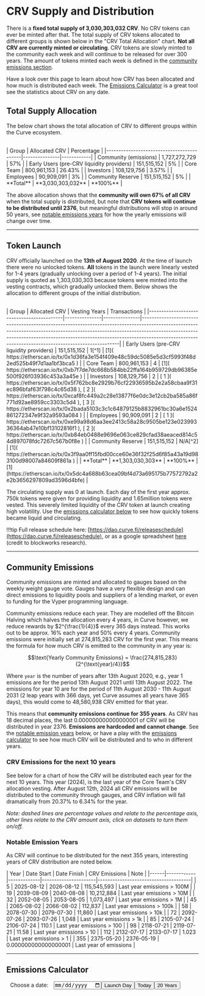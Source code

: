 <h1>CRV Supply and Distribution</h1>

There is a **fixed total supply of 3,030,303,032 CRV**.  No CRV tokens can ever be minted after that.  The total supply of CRV tokens allocated to different groups is shown below in the "CRV Total Allocation" chart.  **Not all CRV are currently minted or circulating**.  CRV tokens are slowly minted to the community each week and will continue to be released for over 300 years.  The amount of tokens minted each week is defined in the [community emissions section](#community-emissions).  

Have a look over this page to learn about how CRV has been allocated and how much is distributed each week.  The [Emissions Calculator](#emissions-calculator) is a great tool see the statistics about CRV on any date.

## **Total Supply Allocation**

The below chart shows the total allocation of CRV to different groups within the Curve ecosystem.

<div class="centered">
  <canvas id="crvAllocationChart"></canvas>
</div>
<br>
<div class="centered" markdown="block">
| Group                                     | Allocated CRV | Percentage |
|-------------------------------------------|---------------|------------|
| Community (emissions)                     | 1,727,272,729 | 57%        |
| Early Users (pre-CRV liquidity providers) | 151,515,152   | 5%         |
| Core Team                                 | 800,961,153   | 26.43%     |
| Investors                                 | 108,129,756   | 3.57%      |
| Employees                                 | 90,909,091    | 3%         |
| Community Reserve                         | 151,515,152   | 5%         |
| **Total**                             | **3,030,303,032** |  **100%**  |
</div>

The above allocation shows that the **community will own 67% of all CRV** when the total supply is distributed, but note that **CRV tokens will continue to be distributed until 2376**, but meaningful distributions will stop in around 50 years, see [notable emissions years](#notable-emission-years) for how the yearly emissions will change over time.

---

## **Token Launch**

CRV officially launched on the **13th of August 2020**.  At the time of launch there were no unlocked tokens.  **All** tokens in the launch were linearly vested for 1-4 years (gradually unlocking over a period of 1-4 years).  The initial supply is quoted as 1,303,030,303 because tokens were minted into the vesting contracts, which gradually unlocked them.  Below shows the allocation to different groups of the initial distribution.

<div class="centered">
  <canvas id="crvLaunchChart"></canvas>
</div>
<br>
<div class="centered" markdown="block">
| Group                                     | Allocated CRV | Vesting Years | Transactions                                                                                                                                                                                                                                                                                                  |
|-------------------------------------------|---------------|---------------|---------------------------------------------------------------------------------------------------------------------------------------------------------------------------------------------------------------------------------------------------------------------------------------------------------------|
| Early Users (pre-CRV liquidity providers) | 151,515,152   | 1[^1]         | [1]( https://etherscan.io/tx/0x1d36fa3e154f409e48c59dc5085e5d3cf5993f48d2ed525b49f7d1aa1bf3bca5 )                                                                                                                                                                                                             |
| Core Team                                 | 800,961,153   | 4             | [1]( https://etherscan.io/tx/0xb7f7de7dc668b584bb22ffa164b959729db96385e500f926f03936c453a3a45e )                                                                                                                                                                                                             |
| Investors                                 | 108,129,756   | 2             | [ 1 ]( https://etherscan.io/tx/0x5f762bc8e2929b76cf22936595b2e2a58cbaa9f31ec896bfaf63f798c4c65d38 ), [ 2 ]( https://etherscan.io/tx/0xcaf8fc449a2c28e13877f6e0dc3e12cb2ba585a86f771d92ae8959cc3303c5d4 ), [ 3 ]( https://etherscan.io/tx/0x2bada5103c3c1c64879125b8832961bc30a6e1524861272347e9f32a9593a084 ) |
| Employees                                 | 90,909,091    | 2             | [ 1 ]( https://etherscan.io/tx/0xe99a98d6aa3ee2413c58a28c9505be123e02399336364ab47e10bf13102816f1 ), [ 2 ]( https://etherscan.io/tx/0xb84eb0488e9696e063ce829cfad38aeaced814c54d897078fdc7267c567b0f8e )                                                                                                      |
| Community Reserve                         | 151,515,152   | N/A[^2]       | [1]( https://etherscan.io/tx/0x3f9aa0ff15fbd00cce60e36f32f25d6f85a43a19d983100d98007a84609f861a )                                                                                                                                                                                                             |
| **Total**                             | **1,303,030,303** |  **100%**  |  [1](https://etherscan.io/tx/0x5dc4a688b63cea09bf4d73a695175b77572792a2e2b3656297809ad3596d4bfe)  |
</div>

[^1]: This was vested through the public vesting contract

[^2]: These tokens had no vesting themselves, but the contract they are allocated to creates other vesting contracts. When tokens are allocated from this pool they create a child vesting contract with a minimum 1 year vesting period.

The circulating supply was 0 at launch. Each day of the first year approx. 750k tokens were given for providing liquidity and 1.65million tokens were vested.  This severely limited liquidity of the CRV token at launch creating high volatility.  Use the [emissions calculator below](#emissions-calculator) to see how quickly tokens became liquid and circulating.

!!!tip
    Full release schedule here: [https://dao.curve.fi/releaseschedule](https://dao.curve.fi/releaseschedule), or as a google spreadsheet [here](https://docs.google.com/spreadsheets/d/1AEH3XIaQCriE3sItqhhp2RQen3VDzqBB/edit#gid=1654552765) (credit to blockworks research).

---

## **Community Emissions**

Community emissions are minted and allocated to gauges based on the weekly weight gauge vote.  Gauges have a very flexible design and can direct emissions to liquidity pools and suppliers of a lending market, or even to funding for the Vyper programming language.

Community emissions reduce each year.  They are modelled off the Bitcoin Halving which halves the allocation every 4 years, in Curve however, we reduce rewards by $2^{\frac{1}{4}}$ every 365 days instead.  This works out to be approx. 16% each year and 50% every 4 years.  Community emissions were initially set at 274,815,283 CRV for the first year.  This means the formula for how much CRV is emitted to the community in any year is:

$$\text{Yearly Community Emissions} = \frac{274,815,283}{2^{\text{year}/4}}$$

Where `year` is the number of years after 13th August 2020, e.g., year 1 emissions are for the period 13th August 2021 until 13th August 2022.  The emissions for year 10 are for the period of 11th August 2030 - 11th August 2031 (2 leap years with 366 days, yet Curve assumes all years have 365 days), this would come to 48,580,938 CRV emitted for that year.

This means that **community emissions continue for 355 years**.  As CRV has 18 decimal places, the last 0.000000000000000001 of CRV will be distributed in year 2376.  **Emissions are hardcoded and cannot change**.  See the [notable emission years](#notable-emission-years) below, or have a play with the [emissions calculator](#emissions-calculator) to see how much CRV will be distributed and to who in different years.

### **CRV Emissions for the next 10 years**

See below for a chart of how the CRV will be distributed each year for the next 10 years.  This year (2024), is the last year of the Core Team's CRV allocation vesting.  After August 12th, 2024 all CRV emissions will be distributed to the community through gauges, and CRV inflation will fall dramatically from 20.37% to 6.34% for the year.

*Note: dashed lines are percentage values and relate to the percentage axis, other lines relate to the CRV amount axis, click on datasets to turn them on/off.*

<canvas id="crv10yearChart"></canvas>

### **Notable Emission Years**

As CRV will continue to be distributed for the next 355 years, interesting years of CRV distribution are noted below.

<div class="centered" markdown="block">
| Year | Date Start | Date Finish | CRV Emissions        | Note                                 |
|------|------------|-------------|----------------------|--------------------------------------|
| 5    | 2025-08-12 | 2026-08-12  | 115,545,593          | Last year emissions > 100M |
| 19   | 2039-08-09 | 2040-08-08  | 10,212,884           | Last year emissions > 10M  |
| 32   | 2052-08-05 | 2053-08-05  | 1,073,497            | Last year emissions > 1M   |
| 45   | 2065-08-02 | 2066-08-02  | 112,837              | Last year emissions > 100k     |
| 58   | 2078-07-30 | 2079-07-30  | 11,860               | Last year emissions > 10k      |
| 72   | 2092-07-26 | 2093-07-26  | 1,048                | Last year emissions > 1k       |
| 85   | 2105-07-24 | 2106-07-24  | 110.1                | Last year emissions > 100         |
| 98   | 2118-07-21 | 2119-07-21  | 11.58                | Last year emissions > 10          |
| 112  | 2132-07-17 | 2133-07-17  | 1.023                | Last year emissions > 1           |
| 355  | 2375-05-20 | 2376-05-19  | 0.000000000000000001 | Last year of emissions               |
</div>

---

## **Emissions Calculator**

<div class="chart-container">
<div style="display: flex; align-items: center;">
    <div class="input">
    <label for="dateInput" style="margin-left: 10px;">Choose a date:</label>
    <input type="date" style="margin-left: 10px;" id="dateInput" onchange="renderCharts()">
    </div>
    <button class="preset-button" onclick="setDate('2020-08-13')">Launch Day</button>
    <button class="preset-button" onclick="setDate(getCurrentDate())">Today</button>
    <button class="preset-button" onclick="setDate('2040-08-13')">20 Years</button>
</div>
<div id="errorMessage" style="color: red; margin-left: 10px;"></div>
<div class="chart-wrapper-container">
    <div class="chart-wrapper" style="flex: 1;">
      <div class="centered" style="width=65%;">
        <canvas id="totalChart" class="emission-chart"></canvas>
      </div>
      <div id="totalAmounts"></div>
    </div>
    <div class="chart-wrapper" style="flex: 1;">
      <div class="centered" style="width=65%;">
        <canvas id="dailyChart" class="emission-chart"></canvas>
      </div>
      <div id="dailyAmounts"></div>
    </div>
  </div>
  <div class="chart-wrapper">
    <div id="totalEmissions"></div>
  </div>
</div>


<script src="https://cdn.jsdelivr.net/npm/chart.js"></script>
<script src="https://cdn.jsdelivr.net/npm/chartjs-adapter-date-fns/dist/chartjs-adapter-date-fns.bundle.min.js"></script>

<script>

function roundAmount(amount) {
  if (amount > 100) {
    return Math.round(amount);
  } else {
    return Number(amount.toPrecision(3));
  }
}

function calcVestingAmount(chosenDate, vestingYears, vestingAmount) {
  const referenceDate = new Date("2020-08-13");
  const timeDiff = Math.abs(chosenDate.getTime() - referenceDate.getTime());
  const daysDiff = Math.ceil(timeDiff / (1000 * 3600 * 24));

  if (daysDiff < (365*vestingYears)) {
    var vestedPerDay = vestingAmount / (365*vestingYears);
    var totalVested = vestedPerDay * daysDiff;
    return [totalVested, vestedPerDay];
  } else {
    return [vestingAmount,0];
  }
}

function calcEmissionsAmount(chosenDate) {
  const referenceDate = new Date("2020-08-13");
  if (chosenDate < referenceDate) {
    const errorMessage = "Date cannot be earlier than 13-08-2020";
    document.getElementById('errorMessage').textContent = errorMessage;
    throw new Error(errorMessage);
  } else {
    document.getElementById('errorMessage').textContent = "";
  }
  const timeDiff = Math.abs(chosenDate.getTime() - referenceDate.getTime());
  const daysDiff = Math.ceil(timeDiff / (1000 * 3600 * 24));
  const yearsDiff = Math.floor(daysDiff/365);
  const daysInCurrentYear = daysDiff % 365;
  let totalEmissions = 0;
  const emissionsReductionFactor = Math.pow(2, 1/4);
  const initialEmissions = 274815283

  for (let i = 0; i < yearsDiff; i++) {
    const yearlyEmissions = initialEmissions / Math.pow(emissionsReductionFactor, i);
    totalEmissions += yearlyEmissions;
  }
  
  const currentYearEmissions = initialEmissions / Math.pow(emissionsReductionFactor, yearsDiff);
  const currentDailyEmissions = currentYearEmissions / 365;
  const partialYearEmissions = currentDailyEmissions * daysInCurrentYear;
  totalEmissions += partialYearEmissions;

  return [totalEmissions, currentDailyEmissions];
}

function calcAmounts(chosenDate) {

    const community = calcEmissionsAmount(chosenDate);
    const earlyUsers = calcVestingAmount(chosenDate, 1, 151515152);
    const coreTeam = calcVestingAmount(chosenDate, 4, 800961153);
    const investors = calcVestingAmount(chosenDate, 2, 108129756);
    const employees = calcVestingAmount(chosenDate, 2, 90909091);
    const reserve = 151515152;

    totalEmitted = community[0] + earlyUsers[0] + coreTeam[0] + investors[0] + employees[0] + reserve;
    dailyEmitted = community[1] + earlyUsers[1] + coreTeam[1] + investors[1] + employees[1];
    yearlyEmitted = dailyEmitted * 365;
    inflationRate = yearlyEmitted / totalEmitted * 100;
    maxSupply = 3030303032;
    percentEmitted = totalEmitted / maxSupply * 100;

    const amounts = {
        emissionsTotal: community[0],
        emissionsDaily: community[1],
        earlyUsersTotal: earlyUsers[0],
        earlyUsersDaily: earlyUsers[1],
        coreTeamTotal: coreTeam[0],
        coreTeamDaily: coreTeam[1],
        investorsTotal: investors[0],
        investorsDaily: investors[1],
        employeesTotal: employees[0],
        employeesDaily: employees[1],
        reserveTotal: reserve,
        totalEmitted: totalEmitted,
        dailyEmitted: dailyEmitted,
        yearlyEmitted: yearlyEmitted,
        inflationRate: inflationRate,
        maxSupply: maxSupply,
        percentEmitted: percentEmitted
    };
    return amounts;
}

let totalChart;
let dailyChart;

function renderCharts() {
    const chosenDateString = document.getElementById('dateInput').value;
    const chosenDate = new Date(chosenDateString);

    const amounts = calcAmounts(chosenDate);
    const roundedAmounts = Object.fromEntries(
        Object.entries(amounts).map(([key, value]) => [key, roundAmount(value)])
    );

    const totalCtx = document.getElementById('totalChart').getContext('2d');
    const dailyCtx = document.getElementById('dailyChart').getContext('2d');

    if (totalChart) {
        totalChart.destroy();
    }
    if (dailyChart) {
        dailyChart.destroy();
    }

    totalChart = new Chart(totalCtx, {
        type: 'pie',
        data: {
        labels: ['Community', 'Early Users', 'Core Team', 'Investors', 'Employees', 'Reserve'],
        datasets: [{
            data: [
            roundedAmounts.emissionsTotal,
            roundedAmounts.earlyUsersTotal,
            roundedAmounts.coreTeamTotal,
            roundedAmounts.investorsTotal,
            roundedAmounts.employeesTotal,
            amounts.reserveTotal
            ],
            backgroundColor: ['#FF6384', '#36A2EB', '#FFCE56', '#8E5EA2', '#3cba9f', '#e8c3b9']
        }]
        },
        options: {
        responsive: true,
        plugins: {
            title: {
                display: true,
                text: 'Total CRV Emitted'
            }
        }}
    });

    dailyChart = new Chart(dailyCtx, {
        type: 'pie',
        data: {
        labels: ['Community', 'Early Users', 'Core Team', 'Investors', 'Employees'],
        datasets: [{
            data: [
            roundedAmounts.emissionsDaily,
            roundedAmounts.earlyUsersDaily,
            roundedAmounts.coreTeamDaily,
            roundedAmounts.investorsDaily,
            roundedAmounts.employeesDaily
            ],
            backgroundColor: ['#FF6384', '#36A2EB', '#FFCE56', '#8E5EA2', '#3cba9f']
        }]
        },
        options: {
        responsive: true,
        plugins: {
            title: {
                display: true,
                text: 'Daily CRV Emissions'
            }
        }}
    });

    // Update the total amounts
    const totalAmountsElement = document.getElementById('totalAmounts');
    totalAmountsElement.innerHTML = `
        <div style="display: flex;">
        <span style="text-align: right; margin-right: 10px; flex: 2;">Community:</span>
        <span style="text-align: left; flex: 2;">${roundedAmounts.emissionsTotal.toLocaleString(undefined)}</span>
        <span style="text-align: left; flex: 1.3; color: grey">${(amounts.emissionsTotal/amounts.totalEmitted*100).toFixed(2)} %</span>
        </div>
        <div style="display: flex;">
        <span style="text-align: right; margin-right: 10px; flex: 2;">Early Users:</span>
        <span style="text-align: left; flex: 2;">${roundedAmounts.earlyUsersTotal.toLocaleString(undefined)}</span>
        <span style="text-align: left; flex: 1.3; color: grey">${(amounts.earlyUsersTotal/amounts.totalEmitted*100).toFixed(2)} %</span>
        </div>
        <div style="display: flex;">
        <span style="text-align: right; margin-right: 10px; flex: 2;">Core Team:</span>
        <span style="text-align: left; flex: 2;">${roundedAmounts.coreTeamTotal.toLocaleString(undefined)}</span>
        <span style="text-align: left; flex: 1.3; color: grey">${(amounts.coreTeamTotal/amounts.totalEmitted*100).toFixed(2)} %</span>
        </div>
        <div style="display: flex;">
        <span style="text-align: right; margin-right: 10px; flex: 2;">Investors:</span>
        <span style="text-align: left; flex: 2;">${roundedAmounts.investorsTotal.toLocaleString(undefined)}</span>
        <span style="text-align: left; flex: 1.3; color: grey">${(amounts.investorsTotal/amounts.totalEmitted*100).toFixed(2)} %</span>
        </div>
        <div style="display: flex;">
        <span style="text-align: right; margin-right: 10px; flex: 2;">Employees:</span>
        <span style="text-align: left; flex: 2;">${roundedAmounts.employeesTotal.toLocaleString(undefined)}</span>
        <span style="text-align: left; flex: 1.3; color: grey">${(amounts.employeesTotal/amounts.totalEmitted*100).toFixed(2)} %</span>
        </div>
        <div style="display: flex;">
        <span style="text-align: right; margin-right: 10px; flex: 2;">Reserve:</span>
        <span style="text-align: left; flex: 2;">${roundedAmounts.reserveTotal.toLocaleString(undefined)}</span>
        <span style="text-align: left; flex: 1.3; color: grey">${(amounts.reserveTotal/amounts.totalEmitted*100).toFixed(2)} %</span>
        </div>
        <div style="display: flex;">
        <span style="text-align: right; margin-right: 10px; flex: 2; font-weight: bold;">Total:</span>
        <span style="text-align: left; flex: 2; font-weight: bold;">${(Math.round(amounts.totalEmitted)).toLocaleString(undefined)}</span>
        <span style="text-align: left; flex: 1.3; color: grey"></span>
        </div>
    `;

    // Update the daily amounts
    const dailyAmountsElement = document.getElementById('dailyAmounts');
    dailyAmountsElement.innerHTML = `
        <div style="display: flex;">
        <span style="text-align: right; margin-right: 10px; flex: 2;">Community:</span>
        <span style="text-align: left; flex: 2;">${roundedAmounts.emissionsDaily.toLocaleString(undefined)}</span>
        <span style="text-align: left; flex: 1.3; color: grey">${(amounts.emissionsDaily/amounts.dailyEmitted*100).toFixed(2)} %</span>
        </div>
        <div style="display: flex;">
        <span style="text-align: right; margin-right: 10px; flex: 2;">Early Users:</span>
        <span style="text-align: left; flex: 2;">${roundedAmounts.earlyUsersDaily.toLocaleString(undefined)}</span>
        <span style="text-align: left; flex: 1.3; color: grey">${(amounts.earlyUsersDaily/amounts.dailyEmitted*100).toFixed(2)} %</span>
        </div>
        <div style="display: flex;">
        <span style="text-align: right; margin-right: 10px; flex: 2;">Core Team:</span>
        <span style="text-align: left; flex: 2;">${roundedAmounts.coreTeamDaily.toLocaleString(undefined)}</span>
        <span style="text-align: left; flex: 1.3; color: grey">${(amounts.coreTeamDaily/amounts.dailyEmitted*100).toFixed(2)} %</span>
        </div>
        <div style="display: flex;">
        <span style="text-align: right; margin-right: 10px; flex: 2;">Investors:</span>
        <span style="text-align: left; flex: 2;">${roundedAmounts.investorsDaily.toLocaleString(undefined)}</span>
        <span style="text-align: left; flex: 1.3; color: grey">${(amounts.investorsDaily/amounts.dailyEmitted*100).toFixed(2)} %</span>
        </div>
        <div style="display: flex;">
        <span style="text-align: right; margin-right: 10px; flex: 2;">Employees:</span>
        <span style="text-align: left; flex: 2;">${roundedAmounts.employeesDaily.toLocaleString(undefined)}</span>
        <span style="text-align: left; flex: 1.3; color: grey">${(amounts.employeesDaily/amounts.dailyEmitted*100).toFixed(2)} %</span>
        </div>
        <div style="display: flex;">
        <span style="text-align: right; margin-right: 10px; flex: 2;">Reserve:</span>
        <span style="text-align: left; flex: 2;">${(0).toLocaleString(undefined)}</span>
        <span style="text-align: left; flex: 1.3; color: grey">${(0).toFixed(2)} %</span>
        </div>
        <div style="display: flex;">
        <span style="text-align: right; margin-right: 10px; flex: 2; font-weight: bold;">Total:</span>
        <span style="text-align: left; flex: 2; font-weight: bold;">${(Math.round(amounts.dailyEmitted)).toLocaleString(undefined)}</span>
        <span style="text-align: left; flex: 1.3; color: grey"></span>
        </div>
    `;

    // Update the daily amounts
    const totalEmissionsElement = document.getElementById('totalEmissions');
    totalEmissionsElement.innerHTML = `
    <div style="text-align: center; font-weight: bold;">CRV Stats on ${chosenDateString}</div>
    <div style="display: flex;">
        <span style="text-align: right; margin-right: 10px; flex: 2;">Max CRV supply :</span>
        <span style="text-align: left; flex: 2;">${roundAmount(amounts.maxSupply).toLocaleString(undefined)}</span>
    </div>
    <div style="display: flex;">
        <span style="text-align: right; margin-right: 10px; flex: 2;">Total CRV circulating :</span>
        <span style="text-align: left; flex: 2;">${roundAmount(amounts.totalEmitted).toLocaleString(undefined)}</span>
    </div>
    <div style="display: flex;">
        <span style="text-align: right; margin-right: 10px; flex: 2;">Remaining CRV emissions :</span>
        <span style="text-align: left; flex: 2;">${roundAmount(amounts.maxSupply - amounts.totalEmitted).toLocaleString(undefined)}</span>
    </div>
    <div style="display: flex;">
        <span style="text-align: right; margin-right: 10px; flex: 2;">Percentage of CRV circulating :</span>
        <span style="text-align: left; flex: 2;">${amounts.percentEmitted.toLocaleString(undefined, { maximumFractionDigits: 2 })} %</span>
    </div>
    <div style="display: flex;">
        <span style="text-align: right; margin-right: 10px; flex: 2;">Daily CRV emissions :</span>
        <span style="text-align: left; flex: 2;">${roundAmount(amounts.dailyEmitted).toLocaleString(undefined)}</span>
    </div>
    <div style="display: flex;">
        <span style="text-align: right; margin-right: 10px; flex: 2;">Yearly CRV emissions :</span>
        <span style="text-align: left; flex: 2;">${roundAmount(amounts.yearlyEmitted).toLocaleString(undefined)}</span>
    </div>
    <div style="display: flex;">
        <span style="text-align: right; margin-right: 10px; flex: 2;">CRV Inflation rate :</span>
        <span style="text-align: left; flex: 2;">${amounts.inflationRate.toLocaleString(undefined, { maximumFractionDigits: 2 })} %</span>
    </div>


    `;
}

// Set the initial date to today
document.getElementById('dateInput').value = new Date().toISOString().slice(0, 10);
renderCharts();

function getCurrentDate() {
  return new Date().toISOString().slice(0, 10);
}

function setDate(date) {
  document.getElementById('dateInput').value = date;
  renderCharts();
}
</script>



<script>
function generateDatasets() {
  const datasets = {
    emissionsTotal: [],
    emissionsYearly: [],
    earlyUsersTotal: [],
    earlyUsersYearly: [],
    coreTeamTotal: [],
    coreTeamYearly: [],
    investorsTotal: [],
    investorsYearly: [],
    employeesTotal: [],
    employeesYearly: [],
    reserveTotal: [],
    totalEmitted: [],
    dailyEmitted: [],
    yearlyEmitted: [],
    inflationRate: [],
    maxSupply: [],
    percentEmitted: [],
  };

  const startDate = new Date('2023-08-13');
  const endDate = new Date(startDate);
  endDate.setFullYear(endDate.getFullYear() + 10);

  for (let date = startDate; date <= endDate; date.setDate(date.getDate() + 365)) {
    const amounts = calcAmounts(date);
    console.log(date);

    for (const key in amounts) {
      let value;
      if (key === 'percentEmitted' || key === 'inflationRate') {
        value = parseFloat(amounts[key].toFixed(2));
        datasets[key].push({ x: new Date(date), y: value });
      } else if (key.endsWith('Daily')) {
        const newKey = key.replace('Daily', 'Yearly');
        value = Math.round(amounts[key] * 365);
        datasets[newKey].push({ x: new Date(date), y: value });
      } else {
        value = Math.round(amounts[key]);
        datasets[key].push({ x: new Date(date), y: value });
      }
    }
  }

  return datasets;
}

var crv10yearChartctx = document.getElementById('crv10yearChart').getContext('2d');
const datasets = generateDatasets();

/*['Community', 'Early Users', 'Core Team', 'Investors', 'Employees', 'Reserve'],
['#FF6384', '#36A2EB', '#FFCE56', '#8E5EA2', '#3cba9f', '#e8c3b9'] */

console.log(datasets);

new Chart(crv10yearChartctx, {
  type: 'line',
  data: {
    datasets: [
      {
        label: 'Community Yearly CRV',
        data: datasets.emissionsYearly,
        borderColor: '#FF6384',
        fill: false,
        yAxisID: 'y',
        pointRadius: 0,
      },
      {
        label: 'Core Team Yearly CRV',
        data: datasets.coreTeamYearly,
        borderColor: '#FFCE56',
        fill: false,
        yAxisID: 'y',
        pointRadius: 0,
      },
      {
        label: 'Total Circulating CRV',
        data: datasets.totalEmitted,
        borderColor: '#8E5EA2',
        fill: false,
        yAxisID: 'y',
        pointRadius: 0,
        hidden: true
      },
      {
        label: 'Total Distributed %',
        data: datasets.percentEmitted,
        borderColor: '#36A2EB',
        fill: false,
        yAxisID: 'y1',
        pointRadius: 0,
        borderDash: [5, 5],
        borderDashOffset: 0
      },
      {
        label: 'CRV Inflation Rate',
        data: datasets.inflationRate,
        borderColor: '#3cba9f',
        fill: false,
        yAxisID: 'y1',
        pointRadius: 0,
        borderDash: [5, 5],
        borderDashOffset: 0
      }
    ],
  },
  options: {
    scales: {
      x: {
        type: 'time',
        time: {
          unit: 'month',
        },
        title: {
          display: true,
          text: 'Date',
        },
        ticks: {
          source: 'data',
        },
      },
      y: {
        beginAtZero: true,
        position: 'left',
        title: {
          display: true,
          text: 'CRV Amount',
        },
      },
      y1: {
        beginAtZero: true,
        position: 'right',
        title: {
          display: true,
          text: 'Percentage',
        },
        grid: {
          drawOnChartArea: false,
        },
      },
    },
    interaction: {
      mode: 'nearest',
      intersect: false,
      axis: 'x',
    },
    plugins: {
      tooltip: {
        mode: 'index',
        intersect: false,
        enabled: true,
        backgroundColor: 'rgba(0, 0, 0, 0.7)',
        bodyColor: '#ffffff',
        bodyFont: {
          size: 12,
        },
        borderColor: 'rgba(0, 0, 0, 0.7)',
        borderWidth: 1,
        usePointStyle: false,
        padding: 4,
        displayColors: false,
        callbacks: {
          title: function (context) {
            const date = new Date(context[0].parsed.x).toLocaleDateString('en-US', {
              year: 'numeric',
              month: 'short',
              day: 'numeric',
            });
            return date;
          },
          label: function (context) {
            if (context.datasetIndex === 0) {
                const datasets = context.chart.data.datasets;
                const labels = [];
                const communityYearly = datasets[0].data[context.dataIndex].y;
                const coreTeamYearly = datasets[1].data[context.dataIndex].y;
                const totalDistributed = datasets[2].data[context.dataIndex].y;
                const percentDistributed = datasets[3].data[context.dataIndex].y;
                const inflationRate = datasets[4].data[context.dataIndex].y;

                labels.push(`Community Yearly CRV: ${communityYearly.toLocaleString(undefined)}`);
                labels.push(`Core Team Yearly CRV: ${coreTeamYearly.toLocaleString(undefined)}`);
                labels.push(`Total Circulating CRV: ${totalDistributed.toLocaleString(undefined)}`);
                labels.push(`Total Distributed %: ${percentDistributed}%`);
                labels.push(`CRV Inflation Rate: ${inflationRate}%`);

                return labels;
            }
            return '';
          },
        },
      },
    },
    legend: {
      position: 'bottom',
    },
  },
});

</script>


<script>
    var ctx = document.getElementById('crvAllocationChart').getContext('2d');
    var data = [1727272729, 151515152, 800961153, 108129756, 90909091, 151515152];
    var totalSum = data.reduce((a, b) => a + b, 0);
    var percentages = data.map(value => ((value / totalSum) * 100).toFixed(2));

    var crvAllocationChart = new Chart(ctx, {
        type: 'pie',
        data: {
            labels: ['Community', 'Early Users', 'Core Team', 'Investors', 'Employees', 'Reserve'],
            datasets: [{
                data: data,
                backgroundColor: ['#FF6384', '#36A2EB', '#FFCE56', '#8E5EA2', '#3cba9f', '#e8c3b9'],
                borderWidth: 1
            }]
        },
        options: {
            responsive: true,
            plugins: {
                tooltip: {
                    callbacks: {
                        label: function(context) {
                                var label = context.label || '';
                                if (label) {
                                    label += ': ';
                                }
                                var value = context.raw;
                                var percentage = percentages[context.dataIndex];
                                label += value.toLocaleString() + ' (' + percentage + '%)';
                                return label;
                            }
                    }
                },
                legend: {
                    position: 'top',
                },
                title: {
                    display: true,
                    text: 'CRV Total Allocation'
                }
            }
        }
    });
</script>

<script>
    var ctx = document.getElementById('crvLaunchChart').getContext('2d');
    var data = [151515152, 800961152, 108129756, 90909090, 151515152];
    var totalSum = data.reduce((a, b) => a + b, 0);
    var percentagesLaunch = data.map(value => ((value / totalSum) * 100).toFixed(2));
    var crvLaunchChart = new Chart(ctx, {
        type: 'pie',
        data: {
            labels: [
                'Early Users',
                'Core Team',
                'Investors',
                'Employees',
                'Reserve'
            ],
            datasets: [{
                data: data,
                backgroundColor: ['#36A2EB', '#FFCE56', '#8E5EA2', '#3cba9f', '#e8c3b9'],
                borderWidth: 1
            }]
        },
        options: {
            responsive: true,
            plugins: {
                tooltip: {
                    callbacks: {
                        label: function(context) {
                            var label = context.label || '';
                            if (label) {
                                label += ': ';
                            }
                            var value = context.raw;
                            var percentage = percentagesLaunch[context.dataIndex];
                            var vestingYears = [1, 4, 2, 2, 0][context.dataIndex];
                            label += value.toLocaleString() + ' (' + percentage + '%)';                            return label;
                        }
                    }
                },
                legend: {
                    position: 'top',
                },
                title: {
                    display: true,
                    text: 'CRV Launch Allocation'
                }
            }
        }
    });
</script>